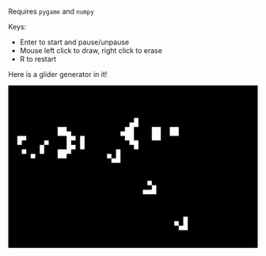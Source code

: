 Requires `pygame` and `numpy`

Keys:
- Enter to start and pause/unpause
- Mouse left click to draw, right click to erase
- R to restart


Here is a glider generator in it!

![](assets/glider_gen.gif)